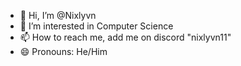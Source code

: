 - 👋 Hi, I’m @Nixlyvn
- 👀 I’m interested in Computer Science
- 📫 How to reach me, add me on discord "nixlyvn11"
- 😄 Pronouns: He/Him
<!---
Nixlyvn/Nixlyvn is a ✨ special ✨ repository because its `README.md` (this file) appears on your GitHub profile.
You can click the Preview link to take a look at your changes.
--->
